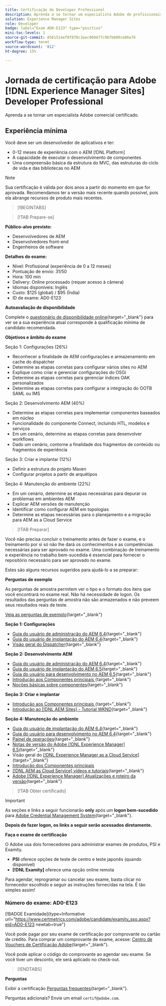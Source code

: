 ```yaml
---
title: Certificação do Developer Professional
description: Aprenda a se tornar um especialista Adobe de profissionais certificado em [!DNL Experience Manager Sites].
solution: Experience Manager Sites
role: Developer
badge: label="Exam AD0-E123" type="positivo"
mini-toc-levels: 1
source-git-commit: 8561514ef0f870c3aec969477c96fb809ce86e76
workflow-type: tm+mt
source-wordcount: '812'
ht-degree: 15%

---
```


# Jornada de certificação para Adobe [!DNL Experience Manager Sites] Developer Professional

Aprenda a se tornar um especialista Adobe comercial certificado.

## Experiência mínima

Você deve ser um desenvolvedor de aplicativos e ter:

* 0-12 meses de experiência com o AEM [!DNL Platform]
* A capacidade de executar o desenvolvimento de componentes
* Uma compreensão básica da estrutura do MVC, das estruturas do ciclo de vida e das bibliotecas no AEM

>[!NOTE]
>
>Sua certificação é válida por dois anos a partir do momento em que for aprovada. Recomendamos ter a versão mais recente quando possível, pois ela abrange recursos de produto mais recentes.

>[!BEGINTABS]

>[!TAB Prepare-se]

**Público-alvo previsto:**

* Desenvolvedores de AEM
* Desenvolvedores front-end
* Engenheiros de software

**Detalhes do exame:**

* Nível: Profissional (experiência de 0 a 12 meses)
* Pontuação de envio: 31/50
* Hora: 100 min
* Delivery: Online processado (requer acesso à câmera)
* Idiomas disponíveis: Inglês
* Custo: $125 (global) / $95 (Índia)
* ID de exame: AD0-E123

**Autoavaliação de disponibilidade**

Complete o [questionário de disponibilidade online](https://scorpion.caveon.com/launchpad/ad-q-e123-readiness-questionnaire-for-adobe-experience-manager-sites-developer-professional-exam){target="_blank"} para ver se a sua experiência atual corresponde à qualificação mínima de candidato recomendada.

**Objetivos e âmbito do exame**

Seção 1: Configurações (26%)

* Reconhecer a finalidade de AEM configurações e armazenamento em cache do dispatcher
* Determine as etapas corretas para configurar vários sites no AEM
* Explique como criar e gerenciar configurações do OSGi
* Determine as etapas corretas para gerenciar índices OAK personalizados
* Determine as etapas corretas para configurar a integração do OOTB SAML ou IMS

Seção 2: Desenvolvimento AEM (40%)

* Determine as etapas corretas para implementar componentes baseados em núcleo
* Funcionalidade do componente Connect, incluindo HTL, modelos e serviços
* Em um cenário, determine as etapas corretas para desenvolver workflows
* Dado um cenário, contorne a finalidade dos fragmentos de conteúdo ou fragmentos de experiência

Seção 3: Criar e implantar (12%)

* Definir a estrutura do projeto Maven
* Configurar projetos a partir de arquétipos

Seção 4: Manutenção do ambiente (22%)

* Em um cenário, determine as etapas necessárias para depurar os problemas em ambientes AEM
* Explicar AEM versões de manutenção
* Identificar como configurar AEM em topologias
* Determine as etapas necessárias para o planejamento e a migração para AEM as a Cloud Service

>[!TAB Preparar]

Você não precisa concluir o treinamento antes de fazer o exame, e o treinamento por si só não lhe dará os conhecimentos e as competências necessárias para ser aprovado no exame. Uma combinação de treinamento e experiência no trabalho bem-sucedida é essencial para fornecer o repositório necessário para ser aprovado no exame.

Estes são alguns recursos sugeridos para ajudá-lo a se preparar:

**Perguntas de exemplo**

As perguntas de amostra permitem ver o tipo e o formato dos itens que você encontrará no exame real. Não há necessidade de logon. Os resultados das perguntas de amostra não são armazenados e não preveem seus resultados reais de teste.

[Veja as perguntas de exemplo](https://scorpion.caveon.com/launchpad/ad3-e123-adobe-experience-manager-sites-developer-professional-sample-questions){target="_blank"}

**Seção 1: Configurações**

* [Guia do usuário de administração do AEM 6.4](https://experienceleague.adobe.com/docs/experience-manager-64/administering/home.html?lang=en){target="_blank"}
* [Guia do usuário de implantação do AEM 6.4](https://experienceleague.adobe.com/docs/experience-manager-64/deploying/home.html?lang=pt-BR){target="_blank"}
* [Visão geral do Dispatcher](https://experienceleague.adobe.com/docs/experience-manager-dispatcher/using/dispatcher.html?lang=pt-BR){target="_blank"}

**Seção 2: Desenvolvimento AEM**

* [Guia do usuário de administração do AEM 6.4](https://experienceleague.adobe.com/docs/experience-manager-64/administering/home.html?lang=en){target="_blank"}
* [Guia do usuário de implantação do AEM 6.5](https://experienceleague.adobe.com/docs/experience-manager-65/deploying/home.html?lang=pt-BR){target="_blank"}
* [Guia do usuário para desenvolvimento no AEM 6.5](https://experienceleague.adobe.com/docs/experience-manager-65/developing/home.html?lang=en){target="_blank"}
* [Introdução aos Componentes principais ](https://experienceleague.adobe.com/docs/experience-manager-core-components/using/introduction.html?lang=pt-BR){target="_blank"}
* [Noções básicas sobre componentes](https://experienceleague.adobe.com/docs/experience-manager-learn/getting-started-wknd-tutorial-develop/project-archetype/component-basics.html?lang=en){target="_blank"}

**Seção 3: Criar e implantar**

* [Introdução aos Componentes principais ](https://experienceleague.adobe.com/docs/experience-manager-core-components/using/introduction.html?lang=pt-BR){target="_blank"}
* [Introdução ao [!DNL AEM Sites] - Tutorial WKND](https://experienceleague.adobe.com/docs/experience-manager-learn/getting-started-wknd-tutorial-develop/overview.html?lang=pt-BR){target="_blank"}


**Seção 4: Manutenção do ambiente**

* [Guia do usuário de implantação do AEM 6.4](https://experienceleague.adobe.com/docs/experience-manager-64/deploying/home.html?lang=pt-BR){target="_blank"}
* [Guia do usuário para desenvolvimento no AEM 6.4](https://experienceleague.adobe.com/docs/experience-manager-64/developing/home.html?lang=en){target="_blank"}
* [Painel de operações](https://experienceleague.adobe.com/docs/experience-manager-65/administering/operations/operations-dashboard.html?lang=en%20(Automated%20Maintenance%20Tasks)){target="_blank"}
* [Notas de versão do Adobe [!DNL Experience Manager] 6,5](https://experienceleague.adobe.com/docs/experience-manager-65/release-notes/service-pack/sp-release-notes.html?lang=pt-BR){target="_blank"}
* Visão geral do [[!DNL Experience Manager as a Cloud Service] ](https://experienceleague.adobe.com/docs/experience-manager-cloud-service/content/home.html?lang=pt-BR){target="_blank"}
* [Introdução dos Componentes principais](https://experienceleague.adobe.com/docs/experience-manager-core-components/using/introduction.html?lang=pt-BR)
* [[!DNL AEM as Cloud Service] vídeos e tutoriais](https://experienceleague.adobe.com/docs/experience-manager-learn/cloud-service/overview.html?lang=pt-BR){target="_blank"}
* [Adobe [!DNL Experience Manager] Atualizações e roteiro da versão](https://experienceleague.adobe.com/docs/experience-manager-release-information/aem-release-updates/home.html?lang=pt-BR){target="_blank"}

>[!TAB Obter certificado]

>[!IMPORTANT]
>
>As seções e links a seguir funcionarão **only**  após um **logon bem-sucedido** para [Adobe Credential Management System](http://www.certmetrics.com/adobe){target="_blank"}.


**Depois de fazer logon, os links a seguir serão acessados diretamente.**

**Faça o exame de certificação**

O Adobe usa dois fornecedores para administrar exames de produtos, PSI e Examity.

* **PSI** oferece opções de teste de centro e teste japonês (quando disponível)
* **[!DNL Examity]** oferece uma opção online remota

Para agendar, reprogramar ou cancelar seu exame, basta clicar no fornecedor escolhido e seguir as instruções fornecidas na tela. É tão simples assim!

### Número do exame: AD0-E123

[!BADGE Examidade]{type=Informative url="https://www.certmetrics.com/adobe/candidate/examity_sso.aspx?eid=AD0-E123 newtab=true"}

Você pode pagar por seu exame de certificação por comprovante ou cartão de crédito. Para comprar um comprovante de exame, acesse: [Centro de Vouchers de Certificação Adobe](https://market.xvoucher.com/adobe/global){target="_blank"}.

Você pode aplicar o código do comprovante ao agendar seu exame. Se você tiver um desconto, ele será aplicado no check-out.

>[!ENDTABS]

**Perguntas**

Exibir a certificação [Perguntas frequentes](https://experienceleague.adobe.com/docs/certification/certification/faq.html?lang=en){target="_blank"}.

Perguntas adicionais? Envie um email `certif@adobe.com`.
